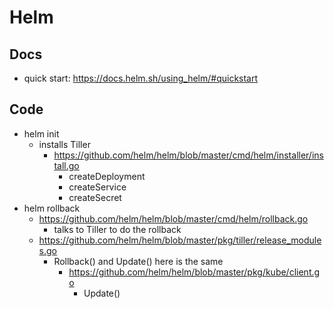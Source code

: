 # Helm
## Docs
* quick start: https://docs.helm.sh/using_helm/#quickstart

## Code
* helm init
  * installs Tiller
    * https://github.com/helm/helm/blob/master/cmd/helm/installer/install.go
      * createDeployment
      * createService
      * createSecret
* helm rollback
  * https://github.com/helm/helm/blob/master/cmd/helm/rollback.go
    * talks to Tiller to do the rollback
  * https://github.com/helm/helm/blob/master/pkg/tiller/release_modules.go
    * Rollback() and Update() here is the same 
      * https://github.com/helm/helm/blob/master/pkg/kube/client.go
        * Update()
